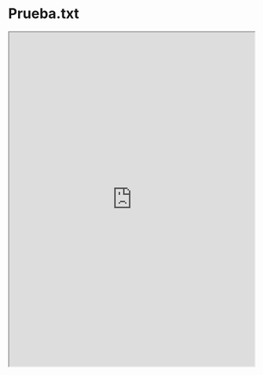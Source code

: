 # Prueba.txt
<iframe src="https://www.codesters.com/embed/v1/preview/3f6593768e8f47cb9b8247a3a9b17fc0/" height="680" width="500"></iframe>
